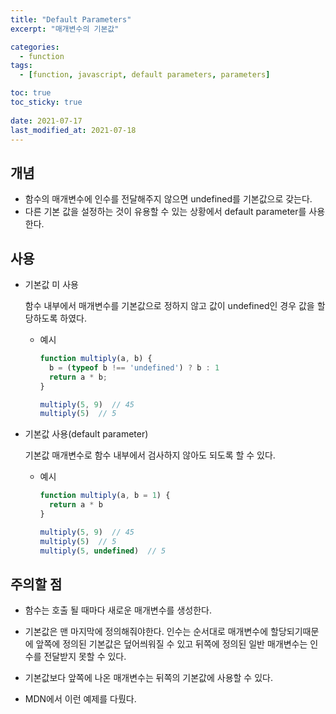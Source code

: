 ```yaml
---
title: "Default Parameters"
excerpt: "매개변수의 기본값"

categories:
  - function
tags:
  - [function, javascript, default parameters, parameters]

toc: true
toc_sticky: true
 
date: 2021-07-17
last_modified_at: 2021-07-18
---
```


## 개념

- 함수의 매개변수에 인수를 전달해주지 않으면 undefined를 기본값으로 갖는다.
- 다른 기본 값을 설정하는 것이 유용할 수 있는 상황에서 default parameter를 사용한다.

## 사용

- 기본값 미 사용
    
  함수 내부에서 매개변수를 기본값으로 정하지 않고 값이 undefined인 경우 값을 할당하도록 하였다.
  
  - 예시
    ```jsx
    function multiply(a, b) {
      b = (typeof b !== 'undefined') ? b : 1
      return a * b;
    }
    
    multiply(5, 9)  // 45
    multiply(5)  // 5
    ```
        

- 기본값 사용(default parameter)
    
  기본값 매개변수로 함수 내부에서 검사하지 않아도 되도록 할 수 있다.

  - 예시
    ```jsx
    function multiply(a, b = 1) {
      return a * b
    }
    
    multiply(5, 9)  // 45
    multiply(5)  // 5
    multiply(5, undefined)  // 5
    ```
      
  <!-- - type은 javascript에 의해 임의로 변경될 수 있다.
    ```jsx
    function type(num = 1) {
      console.log(typeof num);
      console.log(num);
    }
    
    type()            // 'number'  1
    type(undefined)   // 'number'  1
    
    type('')          // 'string'  ''
    type(null)        // 'object'  null
    ``` -->
        

## 주의할 점

<!-- [기본값 매개변수 - JavaScript | MDN](https://developer.mozilla.org/ko/docs/Web/JavaScript/Reference/Functions/Default_parameters#%ED%98%B8%EC%B6%9C_%EC%8B%9C_%ED%8F%89%EA%B0%80) -->

- 함수는 호출 될 때마다 새로운 매개변수를 생성한다.
- 기본값은 맨 마지막에 정의해줘야한다. 인수는 순서대로 매개변수에 할당되기때문에 앞쪽에 정의된 기본값은 덮어씌워질 수 있고 뒤쪽에 정의된 일반 매개변수는 인수를 전달받지 못할 수 있다.
- 기본값보다 앞쪽에 나온 매개변수는 뒤쪽의 기본값에 사용할 수 있다.

- MDN에서 이런 예제를 다뤘다.

<!-- ```jsx
function go() {
  return ':P';
}

function withDefaults(
  a,
  b = 5,
  c = b,
  d = go(),
  e = this,
  f = arguments,
  g = this.value
) {
  return [a, b, c, d, e, f, g];
}

withDefaults.call({ value: '=^_^=' });   // [undefined, 5, 5, ":P", {value:"=^_^="}, arguments, "=^_^="]

function withoutDefaults(a, b, c, d, e, f, g) {
  switch (arguments.length) {
    case 0:
      a;
    case 1:
      b = 5;
    case 2:
      c = b;
    case 3:
      d = go();
    case 4:
      e = this;
    case 5:
      f = arguments;
    case 6:
      g = this.value;
    default:
  }
  return [a, b, c, d, e, f, g];
}

withoutDefaults.call({ value: '=^_^=' });   // [undefined, 5, 5, ":P", {value:"=^_^="}, arguments, "=^_^="]

``` -->